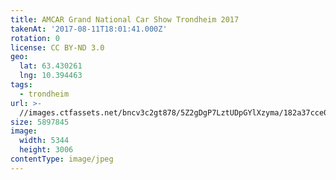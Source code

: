 ```yaml
---
title: AMCAR Grand National Car Show Trondheim 2017
takenAt: '2017-08-11T18:01:41.000Z'
rotation: 0
license: CC BY-ND 3.0
geo:
  lat: 63.430261
  lng: 10.394463
tags:
  - trondheim
url: >-
  //images.ctfassets.net/bncv3c2gt878/5Z2gDgP7LztUDpGYlXzyma/182a37cce01bac25e2ae63d621b136f1/amcar-grand-national-car-show-trondheim-2017_36508130535_o
size: 5897845
image:
  width: 5344
  height: 3006
contentType: image/jpeg
---
```



